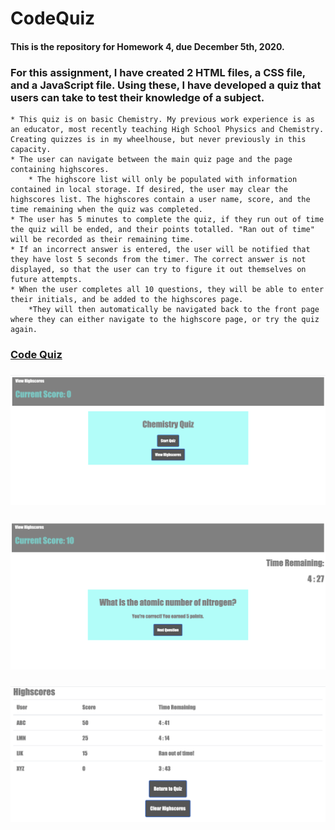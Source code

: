# CodeQuiz
#### This is the repository for Homework 4, due December 5th, 2020.

### For this assignment, I have created 2 HTML files, a CSS file, and a JavaScript file. Using these, I have developed a quiz that users can take to test their knowledge of a subject.
    * This quiz is on basic Chemistry. My previous work experience is as an educator, most recently teaching High School Physics and Chemistry. Creating quizzes is in my wheelhouse, but never previously in this capacity. 
    * The user can navigate between the main quiz page and the page containing highscores. 
        * The highscore list will only be populated with information contained in local storage. If desired, the user may clear the highscores list. The highscores contain a user name, score, and the time remaining when the quiz was completed.
    * The user has 5 minutes to complete the quiz, if they run out of time the quiz will be ended, and their points totalled. "Ran out of time" will be recorded as their remaining time. 
    * If an incorrect answer is entered, the user will be notified that they have lost 5 seconds from the timer. The correct answer is not displayed, so that the user can try to figure it out themselves on future attempts. 
    * When the user completes all 10 questions, they will be able to enter their initials, and be added to the highscores page.
        *They will then automatically be navigated back to the front page where they can either navigate to the highscore page, or try the quiz again. 
    
### [Code Quiz](https://meganbryan.github.io/CodeQuiz/)
### ![Screenshot of Homescreen](CodeQuiz_SS1.jpeg)
### ![Screenshot In Quiz](CodeQuiz_SS2.jpeg)
### ![Screenshot of Highscores](CodeQuiz_SS_HS.jpeg)
